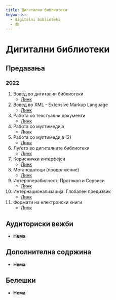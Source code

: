 ```yaml
---
title: Дигитални библиотеки
keywords:
  - digitalni biblioteki
  - db
---
```


# Дигитални библиотеки

## Предавања

### 2022

1. Вовед во дигитални библиотеки
   - [Линк](https://bbb-lb.finki.ukim.mk/playback/presentation/2.3/73b7dc2af42836e2dd0de1f2ef5761a03fb15852-1645782625569)
2. Вовед во XML - Extensive Markup Language
   - [Линк](https://bbb-lb.finki.ukim.mk/playback/presentation/2.3/73b7dc2af42836e2dd0de1f2ef5761a03fb15852-1646229060072)
3. Работа со текстуални документи
   - [Линк](https://bbb-lb.finki.ukim.mk/playback/presentation/2.3/73b7dc2af42836e2dd0de1f2ef5761a03fb15852-1646991737802)
4. Работа со мултимедија
   - [Линк](https://bbb-lb.finki.ukim.mk/playback/presentation/2.3/73b7dc2af42836e2dd0de1f2ef5761a03fb15852-1647438806262)
5. Работа со мултимедија (2)
   - [Линк](https://bbb-lb.finki.ukim.mk/playback/presentation/2.3/5c7fe99c40d5d7697d95863d0b4189247a936837-1616489965459?meetingId=5c7fe99c40d5d7697d95863d0b4189247a936837-1616489965459)
6. Луѓето во дигиталните библиотеки
   - [Линк](https://bbb-lb.finki.ukim.mk/playback/presentation/2.3/e4e4f6fc6c8ea91e7b0df067a7fd2fe14290bdca-1586435402754?meetingId=e4e4f6fc6c8ea91e7b0df067a7fd2fe14290bdca-1586435402754)
7. Кориснички интерфејси
   - [Линк](https://bbb-lb.finki.ukim.mk/playback/presentation/2.3/58fcdc423e997ac757314eb9672f34d3a207b52f-1588249805969?meetingId=58fcdc423e997ac757314eb9672f34d3a207b52f-1588249805969)
8. Метаподатоци (продолжение)
   - [Линк](https://bbb-lb.finki.ukim.mk/playback/presentation/2.3/fe59d7360274a135784b7428faa37dc304f5e57b-1589383902692?meetingId=fe59d7360274a135784b7428faa37dc304f5e57b-1589383902692)
9. Интероперабилност: Протокол и Сервиси
   - [Линк](https://bbb-lb.finki.ukim.mk/playback/presentation/2.3/593b02a94b7c555048580c67c06e5be8db4cfcfb-1589403838136?meetingId=593b02a94b7c555048580c67c06e5be8db4cfcfb-1589403838136)
10. Интернационализација: Глобален предизвик
    - [Линк](https://bbb-lb.finki.ukim.mk/playback/presentation/2.3/00a7d36eabb9488b622a48ebb7e1f3cadd3587e0-1590041642533?meetingId=00a7d36eabb9488b622a48ebb7e1f3cadd3587e0-1590041642533)
11. Формати на електронски книги
    - [Линк](https://bbb-lb.finki.ukim.mk/playback/presentation/2.3/134b1fda1b05c0fbe803b25134f610388f076e11-1590053052811?meetingId=134b1fda1b05c0fbe803b25134f610388f076e11-1590053052811)

## Аудиториски вежби

- **Нема**

## Дополнителна содржина

- **Нема**

## Белешки

- **Нема**

